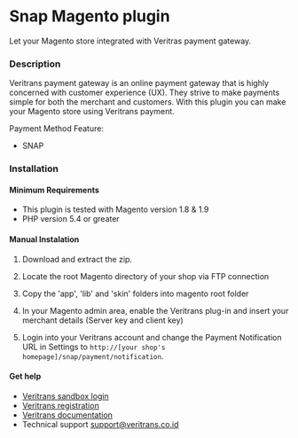 Snap Magento plugin
=========================

Let your Magento store integrated with Veritras payment gateway.

### Description

Veritrans payment gateway is an online payment gateway that is highly concerned with customer experience (UX). They strive to make payments simple for both the merchant and customers. With this plugin you can make your Magento store using Veritrans payment.

Payment Method Feature:

- SNAP

### Installation

#### Minimum Requirements

* This plugin is tested with Magento version 1.8 & 1.9
* PHP version 5.4 or greater

#### Manual Instalation

1. Download and extract the zip.

2. Locate the root Magento directory of your shop via FTP connection

3. Copy the 'app', 'lib' and 'skin' folders into magento root folder

4. In your Magento admin area, enable the Veritrans plug-in and insert your merchant details (Server key and client key)

5. Login into your Veritrans account and change the Payment Notification URL in Settings to `http://[your shop's homepage]/snap/payment/notification`.

#### Get help

* [Veritrans sandbox login](https://my.sandbox.veritrans.co.id/)
* [Veritrans registration](https://my.veritrans.co.id/register)
* [Veritrans documentation](http://docs.veritrans.co.id)
* Technical support [support@veritrans.co.id](mailto:support@veritrans.co.id)
